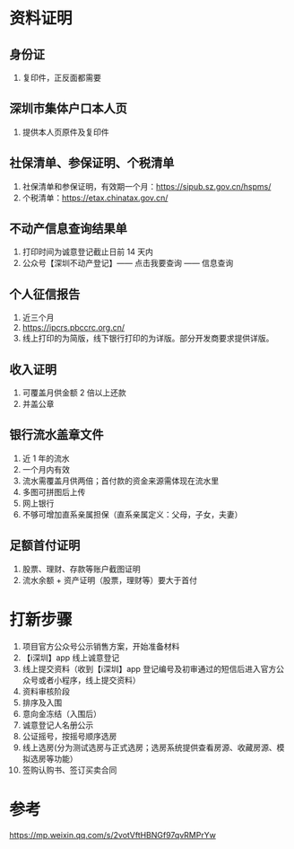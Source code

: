 # 资料证明
## 身份证
1. 复印件，正反面都需要

## 深圳市集体户口本人页
1. 提供本人页原件及复印件

## 社保清单、参保证明、个税清单
1. 社保清单和参保证明，有效期一个月：https://sipub.sz.gov.cn/hspms/
2. 个税清单：https://etax.chinatax.gov.cn/

## 不动产信息查询结果单
1. 打印时间为诚意登记截止日前 14 天内
2. 公众号【深圳不动产登记】—— 点击我要查询 —— 信息查询

## 个人征信报告
1. 近三个月
2. https://ipcrs.pbccrc.org.cn/
3. 线上打印的为简版，线下银行打印的为详版。部分开发商要求提供详版。

## 收入证明
1. 可覆盖月供金额 2 倍以上还款
2. 并盖公章

## 银行流水盖章文件
1. 近 1 年的流水
2. 一个月内有效
3. 流水需覆盖月供两倍；首付款的资金来源需体现在流水里
4. 多图可拼图后上传
5. 网上银行
6. 不够可增加直系亲属担保（直系亲属定义：父母，子女，夫妻）

## 足额首付证明
1. 股票、理财、存款等账户截图证明
2. 流水余额 + 资产证明（股票，理财等）要大于首付

# 打新步骤
1. 项目官方公众号公示销售方案，开始准备材料
2. 【i深圳】app 线上诚意登记
3. 线上提交资料（收到【i深圳】app 登记编号及初审通过的短信后进入官方公众号或者小程序，线上提交资料）
4. 资料审核阶段 
5. 排序及入围
6. 意向金冻结（入围后）
7. 诚意登记人名册公示
8. 公证摇号，按摇号顺序选房
9. 线上选房(分为测试选房与正式选房；选房系统提供查看房源、收藏房源、模拟选房等功能）
10. 签购认购书、签订买卖合同

# 参考
https://mp.weixin.qq.com/s/2votVftHBNGf97qvRMPrYw
